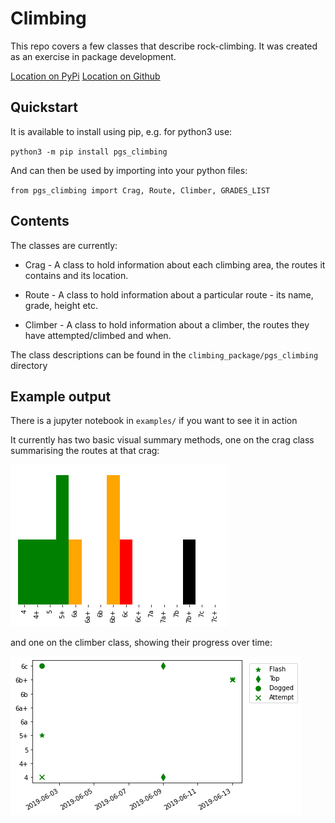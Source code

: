 # Climbing
This repo covers a few classes that describe rock-climbing.  It was created as an exercise in package development.

[Location on PyPi](https://pypi.org/project/pgs-climbing/)
[Location on Github](https://github.com/paul-stubley/Climbing)

## Quickstart
It is available to install using pip, e.g. for python3 use:

`python3 -m pip install pgs_climbing`

And can then be used by importing into your python files:

`from pgs_climbing import Crag, Route, Climber, GRADES_LIST`

## Contents
The classes are currently:

- Crag - A class to hold information about each climbing area, the routes it contains and its location.
- Route - A class to hold information about a particular route - its name, grade, height etc.

- Climber - A class to hold information about a climber, the routes they have attempted/climbed and when.

The class descriptions can be found in the `climbing_package/pgs_climbing` directory

## Example output

There is a jupyter notebook in ```examples/``` if you want to see it in action

It currently has two basic visual summary methods, one on the crag class summarising the routes at that crag:

![Crag_summary](examples/crag_summary.png)

and one on the climber class, showing their progress over time: 

![Climber_progress](examples/climber_progress.png)


